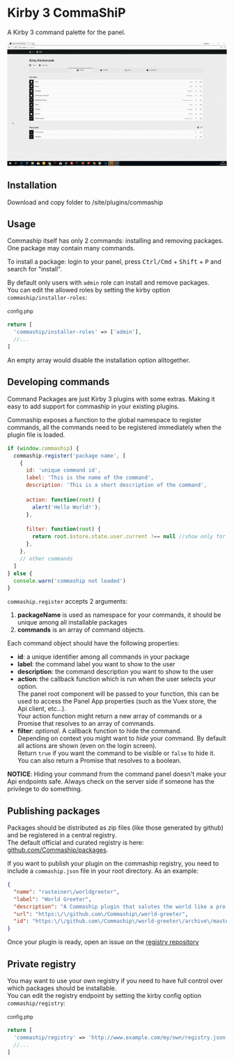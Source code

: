 # Kirby 3 CommaShiP
A Kirby 3 command palette for the panel. 

![preview](preview.gif)

## Installation
Download and copy folder to /site/plugins/commaship

## Usage
Commaship itself has only 2 commands: installing and removing packages.  
One package may contain many commands.

To install a package: login to your panel, press <kbd>Ctrl/Cmd</kbd> + <kbd>Shift</kbd> + <kbd>P</kbd> and search for "install".  

By default only users with `admin` role can install and remove packages.  
You can edit the allowed roles by setting the kirby option `commaship/installer-roles`:

<small>config.php</small>
```php
return [
  'commaship/installer-roles' => ['admin'],
  //...
]
```
An empty array would disable the installation option alltogether. 


## Developing commands
Command Packages are just Kirby 3 plugins with some extras. Making it easy to add support for commaship in your existing plugins.

Commaship exposes a function to the global namespace to register commands, all the commands need to be registered immediately when the plugin file is loaded.

```js
if (window.commaship) {
  commaship.register('package name', [
    {
      id: 'unique command id',
      label: 'This is the name of the command',
      description: 'This is a short description of the command',

      action: function(root) { 
        alert('Hello World!');
      },

      filter: function(root) {
        return root.$store.state.user.current !== null //show only for logged in users
      },
    },
    // other commands
  ]
} else {
  console.warn('commaship not loaded')
}
``` 

`commaship.register` accepts 2 arguments:
1. **packageName** is used as namespace for your commands, it should be unique among all installable packages
2. **commands** is an array of command objects.

Each command object should have the following properties:
- **id**: a unique identifier among all commands in your package
- **label**: the command label you want to show to the user
- **description**: the command description you want to show to the user
- **action**: the callback function which is run when the user selects your option.  
  The panel root component will be passed to your function, 
  this can be used to access the Panel App properties (such as the Vuex store, the Api client, etc...).  
  Your action function might return a new array of commands or a Promise that resolves to an array of commands. 
- **filter**: *optional*. A callback function to hide the command.  
  Depending on context you might want to *hide* your command. By default all actions are shown (even on the login screen).  
  Return `true` if you want the command to be visible or `false` to hide it. You can also return a Promise that resolves to a boolean. 

**NOTICE**: Hiding your command from the command panel doesn't make your Api endpoints safe. Always check on the server side if someone has the privilege to do something. 


## Publishing packages
Packages should be distributed as zip files (like those generated by github) and be registered in a central registry.  
The default official and curated registry is here: [github.com/Commaship/packages](https://github.com/Commaship/packages).

If you want to publish your plugin on the commaship registry, you need to include a `commaship.json` file in your root directory. As an example:

```json
{
  "name": "rasteiner\/worldgreeter",
  "label": "World Greeter",
  "description": "A Commaship plugin that salutes the world like a pro. (demo purposes)",
  "url": "https:\/\/github.com\/Commaship\/world-greeter",
  "id": "https:\/\/github.com\/Commaship\/world-greeter\/archive\/master.zip"
}
```

Once your plugin is ready, open an issue on the [registry repository](https://github.com/Commaship/packages/issues)

## Private registry
You may want to use your own registry if you need to have full control over which packages should be installable.  
You can edit the registry endpoint by setting the kirby config option `commaship/registry`:

<small>config.php</small>
```php
return [
  'commaship/registry' => 'http://www.example.com/my/own/registry.json',
  //...
]
```
